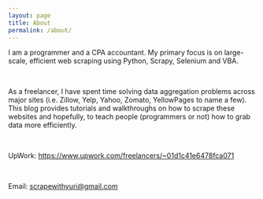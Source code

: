 ```yaml
---
layout: page
title: About
permalink: /about/
---
```


I am a programmer and a CPA accountant. My primary focus is on large-scale, efficient web scraping using Python, Scrapy, Selenium and VBA.

<br>

As a freelancer, I have spent time solving data aggregation problems across major sites (i.e. Zillow, Yelp, Yahoo, Zomato, YellowPages to name a few). This blog provides tutorials and walkthroughs on how to scrape these websites and hopefully, to teach people (programmers or not) how to grab data more efficiently.

<br>

UpWork: https://www.upwork.com/freelancers/~01d1c41e6478fca071

<br>

Email: scrapewithyuri@gmail.com
